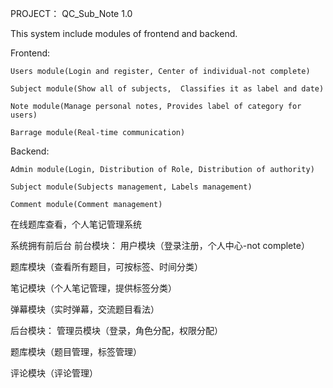 PROJECT： QC_Sub_Note 1.0

This system include modules of frontend and backend.

Frontend:

	Users module(Login and register, Center of individual-not complete)
	
	Subject module(Show all of subjects,  Classifies it as label and date)
	
	Note module(Manage personal notes, Provides label of category for users)
	
	Barrage module(Real-time communication)
	

Backend:

	Admin module(Login, Distribution of Role, Distribution of authority)
	
	Subject module(Subjects management, Labels management)
	
	Comment module(Comment management)
	
	
	
	

在线题库查看，个人笔记管理系统

系统拥有前后台
前台模块：
  用户模块（登录注册，个人中心-not complete）
  
  题库模块（查看所有题目，可按标签、时间分类）
  
  笔记模块（个人笔记管理，提供标签分类）
  
  弹幕模块（实时弹幕，交流题目看法）
  
  
  
后台模块：
  管理员模块（登录，角色分配，权限分配）
  
  题库模块（题目管理，标签管理）
  
  评论模块（评论管理）
  
